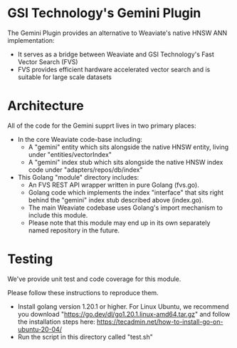 
# GSI Technology's Gemini Plugin

The Gemini Plugin provides an alternative to Weaviate's native HNSW ANN implementation:
* It serves as a bridge between Weaviate and GSI Technology's Fast Vector Search (FVS)
* FVS provides efficient hardware accelerated vector search and is suitable for large scale datasets

# Architecture

All of the code for the Gemini supprt lives in two primary places:
* In the core Weaviate code-base including:
  * A "gemini" entity which sits alongside the native HNSW entity, living under "entities/vectorIndex"
  * A "gemini" index stub which sits alongside the native HNSW index code under "adapters/repos/db/index"
* This Golang "module" directory includes:
  * An FVS REST API wrapper written in pure Golang (fvs.go).
  * Golang code which implements the index "interface" that sits right behind the "gemini" index stub described above (index.go).
  * The main Weaviate codebase uses Golang's import mechanism to include this module.
  * Please note that this module may end up in its own separately named repository in the future.  

# Testing

We've provide unit test and code coverage for this module.

Please follow these instructions to reproduce them.

* Install golang version 1.20.1 or higher.  For Linux Ubuntu, we recommend you download "https://go.dev/dl/go1.20.1.linux-amd64.tar.gz" and follow the installation steps here: https://tecadmin.net/how-to-install-go-on-ubuntu-20-04/
* Run the script in this directory called "test.sh"


